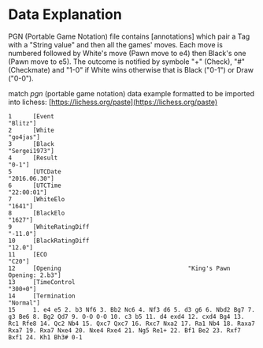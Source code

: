 # Data Explanation

PGN (Portable Game Notation) file contains \[annotations\] which pair a Tag with a "String value" and then all the games' moves.
Each move is numbered followed by White's move (Pawn move to e4) then Black's one (Pawn move to e5).
The outcome is notified by symbole "+" (Check), "#" (Checkmate) and "1-0" if White wins otherwise that is Black ("0-1") or Draw ("0-0").

match _pgn_ (portable game notation) data example formatted to be imported into lichess: [https://lichess.org/paste](https://lichess.org/paste)

```text
1      [Event                                                         "Blitz"]
2      [White                                                         "go4jas"]
3      [Black                                                     "Sergei1973"]
4      [Result                                                           "0-1"]
5      [UTCDate                                                   "2016.06.30"]
6      [UTCTime                                                     "22:00:01"]
7      [WhiteElo                                                        "1641"]
8      [BlackElo                                                        "1627"]
9      [WhiteRatingDiff                                                "-11.0"]
10     [BlackRatingDiff                                                 "12.0"]
11     [ECO                                                              "C20"]
12     [Opening                                    "King's Pawn Opening: 2.b3"]
13     [TimeControl                                                    "300+0"]
14     [Termination                                                   "Normal"]
15     1. e4 e5 2. b3 Nf6 3. Bb2 Nc6 4. Nf3 d6 5. d3 g6 6. Nbd2 Bg7 7. g3 Be6 8. Bg2 Qd7 9. O-O O-O 10. c3 b5 11. d4 exd4 12. cxd4 Bg4 13. Rc1 Rfe8 14. Qc2 Nb4 15. Qxc7 Qxc7 16. Rxc7 Nxa2 17. Ra1 Nb4 18. Raxa7 Rxa7 19. Rxa7 Nxe4 20. Nxe4 Rxe4 21. Ng5 Re1+ 22. Bf1 Be2 23. Rxf7 Bxf1 24. Kh1 Bh3# 0-1
```